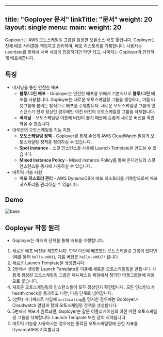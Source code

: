 
---
title: "Goployer 문서"
linkTitle: "문서"
weight: 20
layout: single
menu:
  main:
    weight: 20
---

Goployer는 AWS 오토스케일링 그룹을 활용한 오픈소스 배포 툴입니다. Goployer는 전체 배포 사이클을 책임지고 관리하며, 배포 히스토리를 기록합니다. 사용자는 userdata를 통해서 서버 세팅에 집중하기만 하면 되고, 나머지는 Goployer가 안전하게 배포해줍니다.
 
## 특징

* 버저닝을 통한 안전한 배포
  * **블루/그린 배포** - Goployer는 안전한 배포를 위해서 기본적으로 **블루/그린** 배포를 사용합니다. Goployer는 새로운 오토스케일링 그룹을 생성하고, 이를 타겟그룹에 붙이는 방식으로 배포를 수행합니다.
  새로운 오토스케일링 그룹의 인스턴스가 전부 정상인 경우에만 이전 버전의 오토스케일링 그룹을 삭제합니다.
  * **버저닝** - 오토스케일링 이름에 버전이 붙기 때문에 손쉽게 새로운 버전을 확인하실 수 있습니다.
* 대부분의 오토스케일링 기능 지원
  * **오토스케일링 정책** - Goployer를 통해 손쉽게 AWS CloudWatch 알람과 오토스케일링 정책을 정의하실 수 있습니다.
  * **Spot Instance** - 스팟 인스턴스를 사용해 Launch Template을 만드실 수 있습니다.
  * **Mixed Instance Policy** - Mixed Instance Policy를 통해 온디맨드와 스팟 인스턴스를 동시에 사용하실 수 있습니다.
* 매트릭 기능 지원
  * **배포 히스토리 관리** - AWS DynamoDB에 배포 히스토리를 기록함으로써 배포 히스토리를 관리하실 수 있습니다.

## Demo

![base](/images/base.gif)

## Goployer 작동 원리

* Goployer는 아래의 단계를 통해 배포를 수행합니다.
1. 새로운 배포 버전을 체크합니다. 만약 이전에 배포했던 오토스케일링 그룹이 있다면(예를 들어 `hello-v001`), 다음 버전은 `hello-v002`가 됩니다.
2. 새로운 Launch Template을 생성합니다.
3. 2번에서 생성된 Launch Template을 이용해 새로운 오토스케일링을 만듭니다. 새롭게 생성된 오토스케일링 그룹은 매니페스트 파일에서 정의한 타켓그룹들에 자동으로 붙습니다.
4. 새로운 오토스케일링의 인스턴스들이 모두 정상인지 확인합니다. 모든 인스턴스가 health check을 통과하고 나면, 다음 단계로 넘어갑니다.
5. (선택) 매니페스트 파일에 `austocaling`을 명시한 경우에는 Goployer가 Cloudwatch 알람과 함께 오토스케일링 정책을 생성합니다.
6. 5번까지 배포가 완료되면, Goployer는 같은 어플리케이션의 이전 버전 오토스케일링 그룹을 삭제합니다. Launch Template 또한 같이 삭제됩니다.
7. 매트릭 기능을 사용하시는 경우에는 종료된 오토스케일링에 관한 지표를 DynamoDB에 기록합니다.


